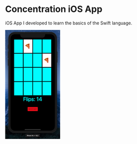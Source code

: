 # Concentration iOS App
iOS App I developed to learn the basics of the Swift language.

![alt text](./card-matching-app.png)
